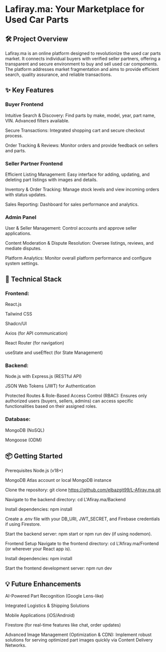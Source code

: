 # Lafiray.ma: Your Marketplace for Used Car Parts

## 🛠️ Project Overview
Lafiray.ma is an online platform designed to revolutionize the used car parts market. It connects individual buyers with verified seller partners, offering a transparent and secure environment to buy and sell used car components. The platform addresses market fragmentation and aims to provide efficient search, quality assurance, and reliable transactions.

## ✨ Key Features

### Buyer Frontend
Intuitive Search & Discovery: Find parts by make, model, year, part name, VIN. Advanced filters available.

Secure Transactions: Integrated shopping cart and secure checkout process.

Order Tracking & Reviews: Monitor orders and provide feedback on sellers and parts.

### Seller Partner Frontend
Efficient Listing Management: Easy interface for adding, updating, and deleting part listings with images and details.

Inventory & Order Tracking: Manage stock levels and view incoming orders with status updates.

Sales Reporting: Dashboard for sales performance and analytics.

### Admin Panel
User & Seller Management: Control accounts and approve seller applications.

Content Moderation & Dispute Resolution: Oversee listings, reviews, and mediate disputes.

Platform Analytics: Monitor overall platform performance and configure system settings.

## 🚀 Technical Stack

### Frontend:

React.js

Tailwind CSS

Shadcn/UI

Axios (for API communication)

React Router (for navigation)

useState and useEffect (for State Management)

### Backend:

Node.js with Express.js (RESTful API)

JSON Web Tokens (JWT) for Authentication

Protected Routes & Role-Based Access Control (RBAC): Ensures only authorized users (buyers, sellers, admins) can access specific functionalities based on their assigned roles.

### Database:

MongoDB (NoSQL)

Mongoose (ODM)

## 📦 Getting Started

Prerequisites
Node.js (v18+)

MongoDB Atlas account or local MongoDB instance

Clone the repository: git clone https://github.com/elbazgit99/L-Afiray.ma.git

Navigate to the backend directory: cd L'Afiray.ma/Backend

Install dependencies: npm install

Create a .env file with your DB_URI, JWT_SECRET, and Firebase credentials if using Firestore.

Start the backend server: npm start or npm run dev (if using nodemon).

Frontend Setup
Navigate to the frontend directory: cd L'Afiray.ma/Frontend (or wherever your React app is).

Install dependencies: npm install

Start the frontend development server: npm run dev

## 💡 Future Enhancements
AI-Powered Part Recognition (Google Lens-like)

Integrated Logistics & Shipping Solutions

Mobile Applications (iOS/Android)

Firestore (for real-time features like chat, order updates)

Advanced Image Management (Optimization & CDN): Implement robust solutions for serving optimized part images quickly via Content Delivery Networks.
